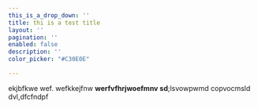 ```yaml
---
this_is_a_drop_down: ''
title: thi is a test title
layout: ''
pagination: ''
enabled: false
description: ''
color_picker: "#C30E0E"

---
```

ekjbfkwe wef. wefkkejfnw **werfvfhrjwoefmnv sd**;lsvowpwmd copvocmsld dvl,dfcfndpf
